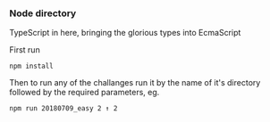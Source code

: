 ### Node directory

TypeScript in here, bringing the glorious types into EcmaScript

First run
```
npm install
```

Then to run any of the challanges run it by the name of it's directory followed by the required parameters, eg.
```
npm run 20180709_easy 2 ↑ 2
```
